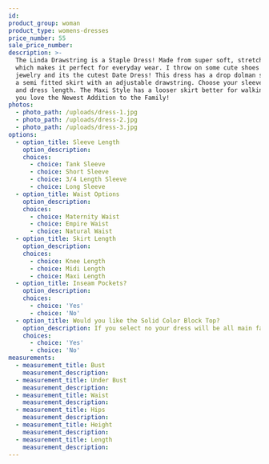 ```yaml
---
id:
product_group: woman
product_type: womens-dresses
price_number: 55
sale_price_number:
description: >-
  The Linda Drawstring is a Staple Dress! Made from super soft, stretchy fabric
  which makes it perfect for everyday wear. I throw on some cute shoes and
  jewelry and its the cutest Date Dress! This dress has a drop dolman sleeve and
  a semi fitted skirt with an adjustable drawstring. Choose your sleeve length
  and dress length. The Maxi Style has a looser skirt better for walking. I hope
  you love the Newest Addition to the Family!
photos:
  - photo_path: /uploads/dress-1.jpg
  - photo_path: /uploads/dress-2.jpg
  - photo_path: /uploads/dress-3.jpg
options:
  - option_title: Sleeve Length
    option_description:
    choices:
      - choice: Tank Sleeve
      - choice: Short Sleeve
      - choice: 3/4 Length Sleeve
      - choice: Long Sleeve
  - option_title: Waist Options
    option_description:
    choices:
      - choice: Maternity Waist
      - choice: Empire Waist
      - choice: Natural Waist
  - option_title: Skirt Length
    option_description:
    choices:
      - choice: Knee Length
      - choice: Midi Length
      - choice: Maxi Length
  - option_title: Inseam Pockets?
    option_description:
    choices:
      - choice: 'Yes'
      - choice: 'No'
  - option_title: Would you like the Solid Color Block Top?
    option_description: If you select no your dress will be all main fabric
    choices:
      - choice: 'Yes'
      - choice: 'No'
measurements:
  - measurement_title: Bust
    measurement_description:
  - measurement_title: Under Bust
    measurement_description:
  - measurement_title: Waist
    measurement_description:
  - measurement_title: Hips
    measurement_description:
  - measurement_title: Height
    measurement_description:
  - measurement_title: Length
    measurement_description:
---
```

